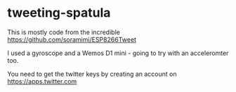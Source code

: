 # tweeting-spatula

This is mostly code from the incredible https://github.com/soramimi/ESP8266Tweet

I used a gyroscope and a Wemos D1 mini - going to try with an acceleromter too.

You need to get the twitter keys by creating an account on https://apps.twitter.com
